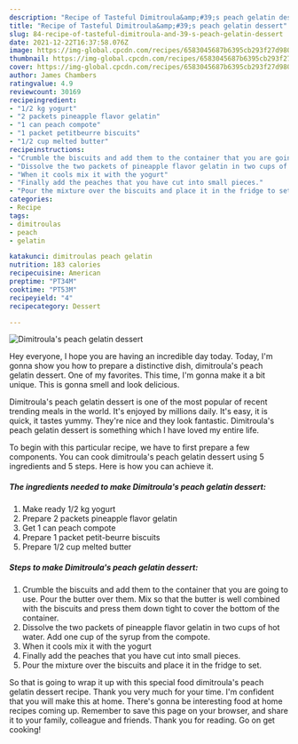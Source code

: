 ```yaml
---
description: "Recipe of Tasteful Dimitroula&amp;#39;s peach gelatin dessert"
title: "Recipe of Tasteful Dimitroula&amp;#39;s peach gelatin dessert"
slug: 84-recipe-of-tasteful-dimitroula-and-39-s-peach-gelatin-dessert
date: 2021-12-22T16:37:58.076Z
image: https://img-global.cpcdn.com/recipes/6583045687b6395cb293f27d9806d55e/680x482cq70/dimitroulas-peach-gelatin-dessert-recipe-main-photo.jpg
thumbnail: https://img-global.cpcdn.com/recipes/6583045687b6395cb293f27d9806d55e/680x482cq70/dimitroulas-peach-gelatin-dessert-recipe-main-photo.jpg
cover: https://img-global.cpcdn.com/recipes/6583045687b6395cb293f27d9806d55e/680x482cq70/dimitroulas-peach-gelatin-dessert-recipe-main-photo.jpg
author: James Chambers
ratingvalue: 4.9
reviewcount: 30169
recipeingredient:
- "1/2 kg yogurt"
- "2 packets pineapple flavor gelatin"
- "1 can peach compote"
- "1 packet petitbeurre biscuits"
- "1/2 cup melted butter"
recipeinstructions:
- "Crumble the biscuits and add them to the container that you are going to use. Pour the butter over them. Mix so that the butter is well combined with the biscuits and press them down tight to cover the bottom of the container."
- "Dissolve the two packets of pineapple flavor gelatin in two cups of hot water. Add one cup of the syrup from the compote."
- "When it cools mix it with the yogurt"
- "Finally add the peaches that you have cut into small pieces."
- "Pour the mixture over the biscuits and place it in the fridge to set."
categories:
- Recipe
tags:
- dimitroulas
- peach
- gelatin

katakunci: dimitroulas peach gelatin 
nutrition: 183 calories
recipecuisine: American
preptime: "PT34M"
cooktime: "PT53M"
recipeyield: "4"
recipecategory: Dessert

---
```



![Dimitroula&#39;s peach gelatin dessert](https://img-global.cpcdn.com/recipes/6583045687b6395cb293f27d9806d55e/680x482cq70/dimitroulas-peach-gelatin-dessert-recipe-main-photo.jpg)

Hey everyone, I hope you are having an incredible day today. Today, I'm gonna show you how to prepare a distinctive dish, dimitroula&#39;s peach gelatin dessert. One of my favorites. This time, I'm gonna make it a bit unique. This is gonna smell and look delicious.

Dimitroula&#39;s peach gelatin dessert is one of the most popular of recent trending meals in the world. It's enjoyed by millions daily. It's easy, it is quick, it tastes yummy. They're nice and they look fantastic. Dimitroula&#39;s peach gelatin dessert is something which I have loved my entire life.




To begin with this particular recipe, we have to first prepare a few components. You can cook dimitroula&#39;s peach gelatin dessert using 5 ingredients and 5 steps. Here is how you can achieve it.

<!--inarticleads1-->

##### The ingredients needed to make Dimitroula&#39;s peach gelatin dessert:

1. Make ready 1/2 kg yogurt
1. Prepare 2 packets pineapple flavor gelatin
1. Get 1 can peach compote
1. Prepare 1 packet petit-beurre biscuits
1. Prepare 1/2 cup melted butter




<!--inarticleads2-->

##### Steps to make Dimitroula&#39;s peach gelatin dessert:

1. Crumble the biscuits and add them to the container that you are going to use. Pour the butter over them. Mix so that the butter is well combined with the biscuits and press them down tight to cover the bottom of the container.
1. Dissolve the two packets of pineapple flavor gelatin in two cups of hot water. Add one cup of the syrup from the compote.
1. When it cools mix it with the yogurt
1. Finally add the peaches that you have cut into small pieces.
1. Pour the mixture over the biscuits and place it in the fridge to set.




So that is going to wrap it up with this special food dimitroula&#39;s peach gelatin dessert recipe. Thank you very much for your time. I'm confident that you will make this at home. There's gonna be interesting food at home recipes coming up. Remember to save this page on your browser, and share it to your family, colleague and friends. Thank you for reading. Go on get cooking!
